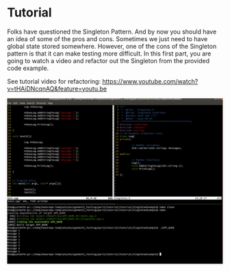 # Tutorial

Folks have questioned the Singleton Pattern. And by now you should have an idea of some of the pros and cons. Sometimes we just need to have global state stored somewhere. However, one of the cons of the Singleton pattern is that it can make testing more difficult. In this first part, you are going to watch a video and refactor out the Singleton from the provided code example.

See tutorial video for refactoring: https://www.youtube.com/watch?v=tHAiDNcqnAQ&feature=youtu.be

<img src="tutorial.jpg" width="600px"/>
